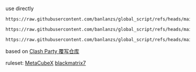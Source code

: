 use directly
```
https://raw.githubusercontent.com/banlanzs/global_script/refs/heads/main/global.js
```
```
https://raw.githubusercontent.com/banlanzs/global_script/refs/heads/main/global.js
```
```
https://raw.githubusercontent.com/banlanzs/global_script/refs/heads/main/ACL4SSR.yaml
```

based on [Clash Party 覆写仓库](https://github.com/mihomo-party-org/override-hub)

ruleset:
[MetaCubeX](https://github.com/MetaCubeX/meta-rules-dat)
[blackmatrix7](https://github.com/blackmatrix7/ios_rule_script)
